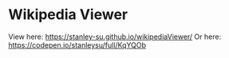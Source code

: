 # Wikipedia Viewer
View here: https://stanley-su.github.io/wikipediaViewer/
Or here: https://codepen.io/stanleysu/full/KqYQOb
